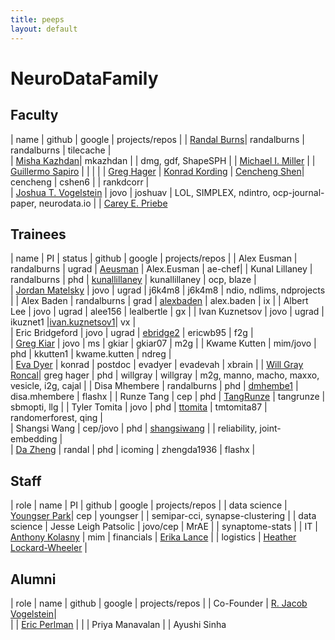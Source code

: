 ```yaml
---
title: peeps
layout: default
---
```


# NeuroDataFamily

## Faculty

| name 											|  github | google | projects/repos | 
| [Randal Burns](http://hssl.cs.jhu.edu/~randal/)|  randalburns 	| randalburns 	| tilecache |  
| [Misha Kazhdan](http://www.cs.jhu.edu/~misha/)| mkazhdan 		| 				| dmg, gdf, ShapeSPH | 
| [Michael I. Miller](http://cis.jhu.edu/faculty/mmiller.php) | 
| [Guillermo Sapiro](http://sapirolab.pratt.duke.edu/) 								|   |  |  |
| [Greg Hager](http://www.cs.jhu.edu/~hager/)
| [Konrad Kording](http://koerding.com/)
| [Cencheng Shen](http://sites.temple.edu/cshen/)| cencheng  								| cshen6 		| 				| rankdcorr |   
| [Joshua T. Vogelstein](http://jovo.me)  		| jovo 		| joshuav 	| LOL, SIMPLEX, ndintro, ocp-journal-paper, neurodata.io  | 
| [Carey E. Priebe](http://www.ams.jhu.edu/~priebe/)


## Trainees



| name 											| PI | status | github | google | projects/repos | 
| Alex Eusman 									| randalburns | ugrad | [Aeusman](https://github.com/Aeusman) 		| Alex.Eusman 	| ae-chef| 
| Kunal Lillaney 								| randalburns | phd | [kunallillaney](https://github.com/kunallillaney) | kunallillaney | ocp, blaze  |  
| [Jordan Matelsky](http://jordan.matelsky.com) | jovo | ugrad | j6k4m8 		| j6k4m8 		| ndio, ndlims, ndprojects | 
| Alex Baden 									| randalburns | grad | [alexbaden](https://github.com/alexbaden) 	| alex.baden 	| ix  | 
| Albert Lee 									| jovo | ugrad | alee156 		| lealbertle 	| gx | 
| Ivan Kuznetsov 								| jovo | ugrad | ikuznet1 	|[ivan.kuznetsov1](https://scholar.google.com/citations?user=I3zJCYUAAAAJ&hl=en)| vx |   
| Eric Bridgeford 								| jovo | ugrad | [ebridge2](https://github.com/ebridge2) 		| ericwb95 		| f2g |   
| [Greg Kiar](http://ikiar.ca)  				| jovo | ms | gkiar 		| gkiar07 		| m2g | 
| Kwame Kutten 									| mim/jovo | phd |  kkutten1 		| kwame.kutten 	| ndreg |  
| [Eva Dyer](http://www.ece.rice.edu/~eld1/)	| konrad | postdoc | evadyer 		| evadevah 		| xbrain |
| [Will Gray Roncal](http://will.grayroncal.com)| greg hager | phd | willgray | willgray 		| m2g, manno, macho, maxxo, vesicle, i2g, cajal  |
| Disa Mhembere 								| randalburns | phd | [dmhembe1](http://www.cs.jhu.edu/~disa/) 		| disa.mhembere | flashx | 
| Runze Tang 									| cep | phd | [TangRunze](https://github.com/tangrunze) 	| tangrunze 	| sbmopti, llg | 
| Tyler Tomita 									| jovo | phd | [ttomita](https://github.com/ttomita/) 	| tmtomita87 	| randomerforest, qing |   
| Shangsi Wang 									| cep/jovo | phd | [shangsiwang](https://github.com/shangsiwang) | | reliability, joint-embedding |  
| [Da Zheng](http://www.cs.jhu.edu/~zhengda/) 	| randal | phd | icoming 		| zhengda1936 	| flashx |  

## Staff

| role 			| name 											| PI | github | google | projects/repos | 
| data science 	| [Youngser Park](http://www.cis.jhu.edu/~parky/)| cep | youngser		|  				| semipar-cci, synapse-clustering | 
| data science 	| Jesse Leigh Patsolic | jovo/cep | MrAE		|  				| synaptome-stats | 
| IT 			| [Anthony Kolasny](http://www.cis.jhu.edu/~akolasny/) | mim
| financials 	| [Erika Lance](http://cis.jhu.edu/staff/elance.php) | 
| logistics 	| [Heather Lockard-Wheeler](http://cis.jhu.edu/staff/hlockard-wheeler.php) | 

## Alumni

| role 			| name 											|  github | google | projects/repos | 
| Co-Founder 	| [R. Jacob Vogelstein](http://www.iarpa.gov/index.php/our-program-managers)|   
|  				| [Eric Perlman](http://www.yikes.com/~eric/) |
| 				| Priya Manavalan
| 				| Ayushi Sinha
